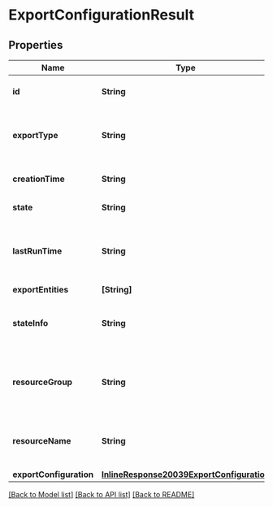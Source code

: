 # ExportConfigurationResult

## Properties
Name | Type | Description | Notes
------------ | ------------- | ------------- | -------------
**id** | **String** | Export configuration id | 
**exportType** | **String** | Target resource type of export configuration | 
**creationTime** | **String** | Creation time in ISO 8601 format | 
**state** | **String** | State of the export job | 
**lastRunTime** | **String** | Latest time in ISO 8601 format when export completed successfully | [optional] 
**exportEntities** | **[String]** |  | [optional] 
**stateInfo** | **String** | Additional information about export configuration state | [optional] 
**resourceGroup** | **String** | resource group for the storage account/App Insights resource | [optional] 
**resourceName** | **String** | Storage accout or Appinsights resource name | [optional] 
**exportConfiguration** | [**InlineResponse20039ExportConfiguration**](InlineResponse20039ExportConfiguration.md) |  | [optional] 

[[Back to Model list]](../README.md#documentation-for-models) [[Back to API list]](../README.md#documentation-for-api-endpoints) [[Back to README]](../README.md)


